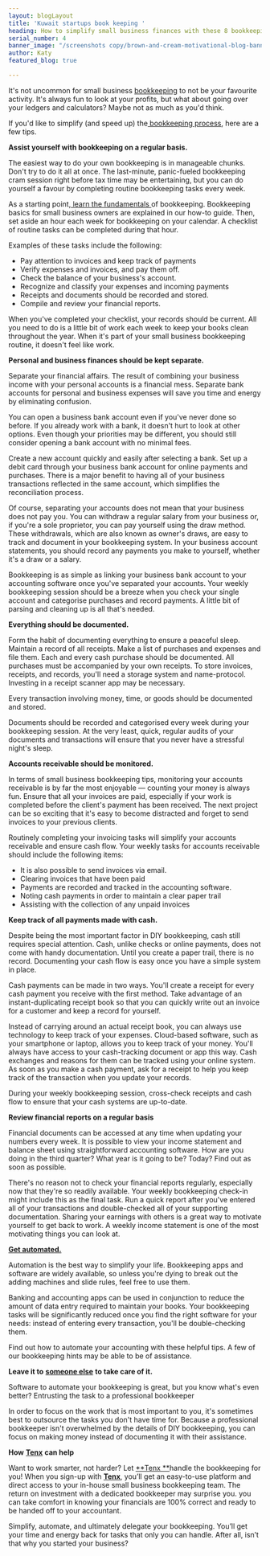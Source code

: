 ```yaml
---
layout: blogLayout
title: 'Kuwait startups book keeping '
heading: How to simplify small business finances with these 8 bookkeeping tips
serial_number: 4
banner_image: "/screenshots copy/brown-and-cream-motivational-blog-banner.png"
author: Katy
featured_blog: true

---
```

It's not uncommon for small business [bookkeeping](https://www.tenxadvisory.com/bloglist/kuwait/) to not be your favourite activity. It's always fun to look at your profits, but what about going over your ledgers and calculators? Maybe not as much as you'd think.

If you'd like to simplify (and speed up) the[ bookkeeping process](https://www.tenxadvisory.com/bloglist/bookkeeping/), here are a few tips.

**Assist yourself with bookkeeping on a regular basis.**

The easiest way to do your own bookkeeping is in manageable chunks. Don't try to do it all at once. The last-minute, panic-fueled bookkeeping cram session right before tax time may be entertaining, but you can do yourself a favour by completing routine bookkeeping tasks every week.

As a starting point,[ learn the fundamentals ](https://www.tenxadvisory.com/bloglist/kuwait/)of bookkeeping. Bookkeeping basics for small business owners are explained in our how-to guide. Then, set aside an hour each week for bookkeeping on your calendar. A checklist of routine tasks can be completed during that hour.

Examples of these tasks include the following:

* Pay attention to invoices and keep track of payments
* Verify expenses and invoices, and pay them off.
* Check the balance of your business's account.
* Recognize and classify your expenses and incoming payments
* Receipts and documents should be recorded and stored.
* Compile and review your financial reports.

When you've completed your checklist, your records should be current. All you need to do is a little bit of work each week to keep your books clean throughout the year. When it's part of your small business bookkeeping routine, it doesn't feel like work.

**Personal and business finances should be kept separate.**

Separate your financial affairs. The result of combining your business income with your personal accounts is a financial mess. Separate bank accounts for personal and business expenses will save you time and energy by eliminating confusion.

You can open a business bank account even if you've never done so before. If you already work with a bank, it doesn't hurt to look at other options. Even though your priorities may be different, you should still consider opening a bank account with no minimal fees.

Create a new account quickly and easily after selecting a bank. Set up a debit card through your business bank account for online payments and purchases. There is a major benefit to having all of your business transactions reflected in the same account, which simplifies the reconciliation process.

Of course, separating your accounts does not mean that your business does not pay you. You can withdraw a regular salary from your business or, if you're a sole proprietor, you can pay yourself using the draw method. These withdrawals, which are also known as owner's draws, are easy to track and document in your bookkeeping system. In your business account statements, you should record any payments you make to yourself, whether it's a draw or a salary.

Bookkeeping is as simple as linking your business bank account to your accounting software once you've separated your accounts. Your weekly bookkeeping session should be a breeze when you check your single account and categorise purchases and record payments. A little bit of parsing and cleaning up is all that's needed.

**Everything should be documented.**

Form the habit of documenting everything to ensure a peaceful sleep. Maintain a record of all receipts. Make a list of purchases and expenses and file them. Each and every cash purchase should be documented. All purchases must be accompanied by your own receipts. To store invoices, receipts, and records, you'll need a storage system and name-protocol. Investing in a receipt scanner app may be necessary.

Every transaction involving money, time, or goods should be documented and stored.

Documents should be recorded and categorised every week during your bookkeeping session. At the very least, quick, regular audits of your documents and transactions will ensure that you never have a stressful night's sleep.

**Accounts receivable should be monitored.**

In terms of small business bookkeeping tips, monitoring your accounts receivable is by far the most enjoyable — counting your money is always fun. Ensure that all your invoices are paid, especially if your work is completed before the client's payment has been received. The next project can be so exciting that it's easy to become distracted and forget to send invoices to your previous clients.

Routinely completing your invoicing tasks will simplify your accounts receivable and ensure cash flow. Your weekly tasks for accounts receivable should include the following items:

* It is also possible to send invoices via email.
* Clearing invoices that have been paid
* Payments are recorded and tracked in the accounting software.
* Noting cash payments in order to maintain a clear paper trail
* Assisting with the collection of any unpaid invoices

**Keep track of all payments made with cash.**

Despite being the most important factor in DIY bookkeeping, cash still requires special attention. Cash, unlike checks or online payments, does not come with handy documentation. Until you create a paper trail, there is no record. Documenting your cash flow is easy once you have a simple system in place.

Cash payments can be made in two ways. You'll create a receipt for every cash payment you receive with the first method. Take advantage of an instant-duplicating receipt book so that you can quickly write out an invoice for a customer and keep a record for yourself.

Instead of carrying around an actual receipt book, you can always use technology to keep track of your expenses. Cloud-based software, such as your smartphone or laptop, allows you to keep track of your money. You'll always have access to your cash-tracking document or app this way. Cash exchanges and reasons for them can be tracked using your online system. As soon as you make a cash payment, ask for a receipt to help you keep track of the transaction when you update your records.

During your weekly bookkeeping session, cross-check receipts and cash flow to ensure that your cash systems are up-to-date.

**Review financial reports on a regular basis**

Financial documents can be accessed at any time when updating your numbers every week. It is possible to view your income statement and balance sheet using straightforward accounting software. How are you doing in the third quarter? What year is it going to be? Today? Find out as soon as possible.

There's no reason not to check your financial reports regularly, especially now that they're so readily available. Your weekly bookkeeping check-in might include this as the final task. Run a quick report after you've entered all of your transactions and double-checked all of your supporting documentation. Sharing your earnings with others is a great way to motivate yourself to get back to work. A weekly income statement is one of the most motivating things you can look at.

[**Get automated.**](https://www.tenxadvisory.com/bloglist/bookkeeping-1/)

Automation is the best way to simplify your life. Bookkeeping apps and software are widely available, so unless you're dying to break out the adding machines and slide rules, feel free to use them.

Banking and accounting apps can be used in conjunction to reduce the amount of data entry required to maintain your books. Your bookkeeping tasks will be significantly reduced once you find the right software for your needs: instead of entering every transaction, you'll be double-checking them.

Find out how to automate your accounting with these helpful tips. A few of our bookkeeping hints may be able to be of assistance.

**Leave it to** [**someone else**](https://www.tenxadvisory.com/bloglist/kuwait-bookkeeping/) **to take care of it.**

Software to automate your bookkeeping is great, but you know what's even better? Entrusting the task to a professional bookkeeper

In order to focus on the work that is most important to you, it's sometimes best to outsource the tasks you don't have time for. Because a professional bookkeeper isn't overwhelmed by the details of DIY bookkeeping, you can focus on making money instead of documenting it with their assistance.

**How** [**Tenx**](https://www.tenxadvisory.com/) **can help**

Want to work smarter, not harder? Let  [**Tenx **](https://www.tenxadvisory.com/)handle the bookkeeping for you! When you sign-up with  [**Tenx**](https://www.tenxadvisory.com/), you’ll get an easy-to-use platform and direct access to your in-house small business bookkeeping team. The return on investment with a dedicated bookkeeper may surprise you. you can take comfort in knowing your financials are 100% correct and ready to be handed off to your accountant.

Simplify, automate, and ultimately delegate your bookkeeping. You’ll get your time and energy back for tasks that only you can handle. After all, isn’t that why you started your business?